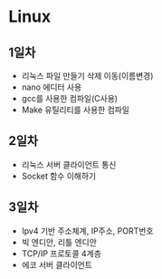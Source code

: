 # Linux

## 1일차
- 리눅스 파일 만들기 삭제 이동(이름변경)
- nano 에디터 사용 
- gcc를 사용한 컴파일(C사용)
- Make 유틸리티를 사용한 컴파일

## 2일차 
- 리눅스 서버 클라이언트 통신
- Socket 함수 이해하기

## 3일차
- Ipv4 기반 주소체계, IP주소, PORT번호
- 빅 엔디안, 리틀 엔디안
- TCP/IP 프로토콜 4계층
- 에코 서버 클라이언트
